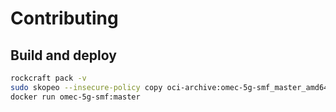 # Contributing

## Build and deploy

```bash
rockcraft pack -v
sudo skopeo --insecure-policy copy oci-archive:omec-5g-smf_master_amd64.rock docker-daemon:omec-5g-smf:master
docker run omec-5g-smf:master
```
